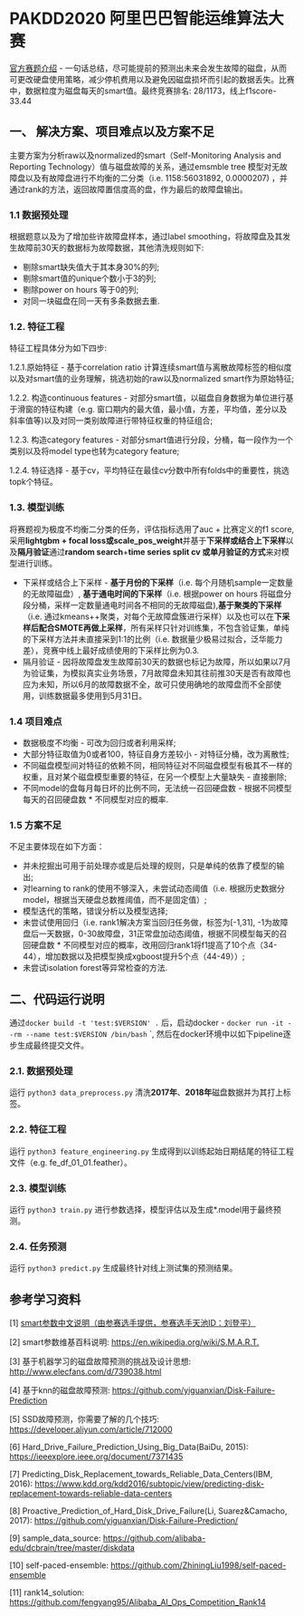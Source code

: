 # PAKDD2020 阿里巴巴智能运维算法大赛
[官方赛题介绍](https://tianchi.aliyun.com/competition/entrance/231775/information)
\-
一句话总结，尽可能提前的预测出未来会发生故障的磁盘，从而可更改硬盘使用策略，减少停机费用以及避免因磁盘损坏而引起的数据丢失。比赛中，数据粒度为磁盘每天的smart值。最终竞赛排名: 28/1173，线上f1score-33.44
## 一、 解决方案、项目难点以及方案不足
主要方案为分析raw以及normalized的smart（Self-Monitoring Analysis and
Reporting Technology）值与磁盘故障的关系，通过emsmble tree
模型对无故障盘以及有故障盘进行不均衡的二分类（i.e. 1158:56031892, 0.0000207)
，并通过rank的方法，返回故障置信度高的盘，作为最后的故障盘输出。
### 1.1 数据预处理

根据题意以及为了增加些许故障盘样本，通过label
smoothing，将故障盘及其发生故障前30天的数据标为故障数据，其他清洗规则如下:  
*  剔除smart缺失值大于其本身30%的列;
*  剔除smart值的unique个数小于3的列;
*  剔除power on hours 等于0的列;
*  对同一块磁盘在同一天有多条数据去重.

### 1.2. 特征工程
特征工程具体分为如下四步: 

1.2.1.原始特征 - 基于correlation ratio
计算连续smart值与离散故障标签的相似度以及对smart值的业务理解，挑选初始的raw以及normalized
smart作为原始特征;

1.2.2. 构造continuous features -
对部分smart值，以磁盘自身数据为单位进行基于滑窗的特征构建（e.g.
窗口期内的最大值，最小值，方差，平均值，差分以及斜率值等)以及对同一类别故障进行带特征权重的特征组合;

1.2.3. 构造category features -
对部分smart值进行分段，分桶，每一段作为一个类别以及将model type也转为category
feature;

1.2.4. 特征选择 -
基于cv，平均特征在最佳cv分数中所有folds中的重要性，挑选topk个特征。

### 1.3. 模型训练

将赛题视为极度不均衡二分类的任务，评估指标选用了auc + 比赛定义的f1 score, 采用**lightgbm + focal loss或scale_pos_weight**并基于**下采样或结合上下采样**以及**隔月验证**通过**random search**+**time series split cv 或单月验证的方式**来对模型进行训练。 
* 下采样或结合上下采样 - **基于月份的下采样**（i.e.
  每个月随机sample一定数量的无故障磁盘）, **基于通电时间的下采样**（i.e.
  根据power on hours 将磁盘分段分桶，采样一定数量通电时间各不相同的无故障磁盘),**基于聚类的下采样**（i.e. 通过kmeans++聚类，对每个无故障盘簇进行采样）以及也可以在**下采样后配合SMOTE再做上采样**，所有采样只针对训练集，不包含验证集，单纯的下采样方法并未直接采到1:1的比例（i.e. 数据量少极易过拟合，泛华能力差），竞赛中线上最好成绩使用的下采样比例为0.3.
* 隔月验证 -
  因将故障盘发生故障前30天的数据也标记为故障，所以如果以7月为验证集，为模拟真实业务场景，7月故障盘未知其往前推30天是否有故障也应为未知，所以6月的故障数据不全，故可只使用确地的故障盘而不全部使用，训练数据最多使用到5月31日。

### 1.4 项目难点

* 数据极度不均衡 - 可改为回归或者利用采样;
* 大部分特征取值为0或者100，特征自身方差较小 - 对特征分桶，改为离散性;
* 不同磁盘模型间对特征的依赖不同，相同特征对不同磁盘模型有极其不一样的权重，且对某个磁盘模型重要的特征，在另一个模型上大量缺失 - 直接删除;
* 不同model的盘每月每日坏的比例不同，无法统一召回硬盘数 - 根据不同模型每天的召回硬盘数 * 不同模型对应的概率.

### 1.5 方案不足

不足主要体现在如下方面：
* 并未挖掘出可用于前处理亦或是后处理的规则，只是单纯的依靠了模型的输出;
* 对learning to rank的使用不够深入，未尝试动态阈值（i.e. 根据历史数据分model，根据当天硬盘总数推阈值，而不是固定值）;
* 模型迭代的策略，错误分析以及模型选择;
* 未尝试使用回归（i.e. rank1解决方案当回归任务做，标签为[-1,31], -1为故障盘后一天数据，0-30故障盘，31正常盘加动态阈值，根据不同模型每天的召回硬盘数 * 不同模型对应的概率，改用回归rank1将f1提高了10个点（34-44），增加数据以及把模型换成xgboost提升5个点（44-49））;
* 未尝试isolation forest等异常检查的方法.
## 二、代码运行说明

通过`docker build -t 'test:$VERSION' .` 后，启动docker - `docker run -it
--rm --name test:$VERSION /bin/bash` `,
然后在docker环境中以如下pipeline逐步生成最终提交文件。
### 2.1. 数据预处理 

运行 `python3 data_preprocess.py`
清洗**2017年**、**2018年**磁盘数据并为其打上标签。

### 2.2. 特征工程

运行 `python3 feature_engineering.py`
生成得到以训练起始日期结尾的特征工程文件（e.g. fe_df_01_01.feather）。

### 2.3. 模型训练

运行 `python3 train.py` 进行参数选择，模型评估以及生成*.model用于最终预测。

### 2.4. 任务预测

运行 `python3 predict.py` 生成最终针对线上测试集的预测结果。


## 参考学习资料
[1] [smart参数中文说明（由参赛选手提供，参赛选手天池ID：刘登平）](./docs/SMART_explantation.jpeg)

[2] smart参数维基百科说明: <https://en.wikipedia.org/wiki/S.M.A.R.T.>

[3] 基于机器学习的磁盘故障预测的挑战及设计思想: 
<http://www.elecfans.com/d/739038.html>

[4] 基于knn的磁盘故障预测:
<https://github.com/yiguanxian/Disk-Failure-Prediction>

[5] SSD故障预测，你需要了解的几个技巧: <https://developer.aliyun.com/article/712000>

[6] Hard_Drive_Failure_Prediction_Using_Big_Data(BaiDu, 2015):
<https://ieeexplore.ieee.org/document/7371435>

[7] Predicting_Disk_Replacement_towards_Reliable_Data_Centers(IBM,
2016):
<https://www.kdd.org/kdd2016/subtopic/view/predicting-disk-replacement-towards-reliable-data-centers>

[8] Proactive_Prediction_of_Hard_Disk_Drive_Failure(Li, Suarez&Camacho, 2017): <https://github.com/yiguanxian/Disk-Failure-Prediction/>

[9] sample_data_source: <https://github.com/alibaba-edu/dcbrain/tree/master/diskdata>

[10] self-paced-ensemble: https://github.com/ZhiningLiu1998/self-paced-ensemble

[11] rank14_solution: https://github.com/fengyang95/Alibaba_AI_Ops_Competition_Rank14
